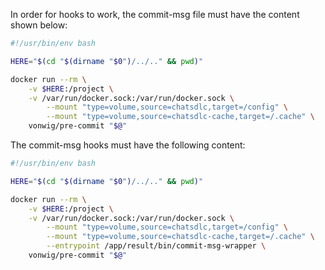 In order for hooks to work, the commit-msg file must have the content shown below:

```sh
#!/usr/bin/env bash

HERE="$(cd "$(dirname "$0")/../.." && pwd)"

docker run --rm \
	-v $HERE:/project \
	-v /var/run/docker.sock:/var/run/docker.sock \
        --mount "type=volume,source=chatsdlc,target=/config" \
        --mount "type=volume,source=chatsdlc-cache,target=/.cache" \
	vonwig/pre-commit "$@"
```

The commit-msg hooks must have the following content:

```sh
#!/usr/bin/env bash

HERE="$(cd "$(dirname "$0")/../.." && pwd)"

docker run --rm \
	-v $HERE:/project \
	-v /var/run/docker.sock:/var/run/docker.sock \
        --mount "type=volume,source=chatsdlc,target=/config" \
        --mount "type=volume,source=chatsdlc-cache,target=/.cache" \
        --entrypoint /app/result/bin/commit-msg-wrapper \
	vonwig/pre-commit "$@"
```

